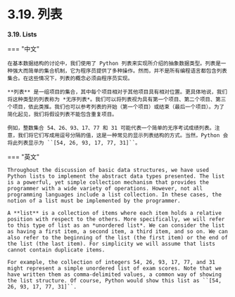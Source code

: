 # 3.19. 列表

**3.19. Lists**

=== "中文"

    在基本数据结构的讨论中，我们使用了 Python 列表来实现所介绍的抽象数据类型。列表是一种强大而简单的集合机制，它为程序员提供了多种操作。然而，并不是所有编程语言都包含列表集合。在这些情况下，列表的概念必须由程序员实现。
    
    **列表** 是一组项目的集合，其中每个项目相对于其他项目具有相对位置。更具体地说，我们将这种类型的列表称为 *无序列表*。我们可以将列表视为具有第一个项目、第二个项目、第三个项目，依此类推。我们也可以参考列表的开始（第一个项目）或结束（最后一个项目）。为了简化起见，我们将假设列表不能包含重复项目。
    
    例如，整数集合 54、26、93、17、77 和 31 可能代表一个简单的无序考试成绩列表。注意，我们将它们写成用逗号分隔的值，这是一种常见的显示列表结构的方式。当然，Python 会将此列表显示为 ``[54, 26, 93, 17, 77, 31]``。

=== "英文"

    Throughout the discussion of basic data structures, we have used Python lists to implement the abstract data types presented. The list is a powerful, yet simple collection mechanism that provides the programmer with a wide variety of operations. However, not all programming languages include a list collection. In these cases, the notion of a list must be implemented by the programmer.
    
    A **list** is a collection of items where each item holds a relative position with respect to the others. More specifically, we will refer to this type of list as an *unordered list*. We can consider the list as having a first item, a second item, a third item, and so on. We can also refer to the beginning of the list (the first item) or the end of the list (the last item). For simplicity we will assume that lists cannot contain duplicate items.
    
    For example, the collection of integers 54, 26, 93, 17, 77, and 31 might represent a simple unordered list of exam scores. Note that we have written them as comma-delimited values, a common way of showing the list structure. Of course, Python would show this list as ``[54, 26, 93, 17, 77, 31]``.